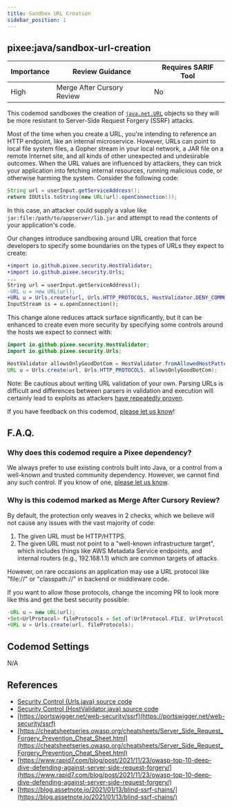 ```yaml
---
title: Sandbox URL Creation
sidebar_position: 1
---
```


## pixee:java/sandbox-url-creation 

| Importance | Review Guidance            | Requires SARIF Tool |
|------------|----------------------------|---------------------|
 | High       | Merge After Cursory Review | No                  |

This codemod sandboxes the creation of [`java.net.URL`](https://docs.oracle.com/en/java/javase/17/docs/api/java.base/java/net/URL.html) objects so they will be more resistant to Server-Side Request Forgery (SSRF) attacks.

Most of the time when you create a URL, you're intending to reference an HTTP endpoint, like an internal microservice. However, URLs can point to local file system files, a Gopher stream in your local network, a JAR file on a remote Internet site, and all kinds of other unexpected and undesirable outcomes. When the URL values are influenced by attackers, they can trick your application into fetching internal resources, running malicious code, or otherwise harming the system. Consider the following code:

```java
String url = userInput.getServiceAddress();
return IOUtils.toString(new URL(url).openConnection());
```

In this case, an attacker could supply a value like `jar:file:/path/to/appserver/lib.jar` and attempt to read the contents of your application's code.

Our changes introduce sandboxing around URL creation that force developers to specify some boundaries on the types of URLs they expect to create:

```diff
+import io.github.pixee.security.HostValidator;
+import io.github.pixee.security.Urls;
...
String url = userInput.getServiceAddress();
-URL u = new URL(url);
+URL u = Urls.create(url, Urls.HTTP_PROTOCOLS, HostValidator.DENY_COMMON_INFRASTRUCTURE_TARGETS);
InputStream is = u.openConnection();
```

This change alone reduces attack surface significantly, but it can be enhanced to create even more security by specifying some controls around the hosts we expect to connect with:

```java
import io.github.pixee.security.HostValidator;
import io.github.pixee.security.Urls;

HostValidator allowsOnlyGoodDotCom = HostValidator.fromAllowedHostPattern(Pattern.compile("good\\.com"));
URL u = Urls.create(url, Urls.HTTP_PROTOCOLS, allowsOnlyGoodDotCom);
```

Note: Be cautious about writing URL validation of your own. Parsing URLs is difficult and differences between parsers in validation and execution will certainly lead to exploits as attackers [have repeatedly proven](https://www.blackhat.com/docs/us-17/thursday/us-17-Tsai-A-New-Era-Of-SSRF-Exploiting-URL-Parser-In-Trending-Programming-Languages.pdf).

If you have feedback on this codemod, [please let us know](mailto:feedback@pixee.ai)!

## F.A.Q. 

### Why does this codemod require a Pixee dependency?

We always prefer to use existing controls built into Java, or a control from a well-known and trusted community dependency. However, we cannot find any such control. If you know of one, [please let us know](https://ask.pixee.ai/feedback).

### Why is this codemod marked as Merge After Cursory Review?

By default, the protection only weaves in 2 checks, which we believe will not cause any issues with the vast majority of code:
1. The given URL must be HTTP/HTTPS.
2. The given URL must not point to a "well-known infrastructure target", which includes things like AWS Metadata Service endpoints, and internal routers (e.g., 192.168.1.1) which are common targets of attacks.

However, on rare occasions an application may use a URL protocol like "file://" or "classpath://" in backend or middleware code.

If you want to allow those protocols, change the incoming PR to look more like this and get the best security possible:

```java
-URL u = new URL(url);
+Set<UrlProtocol> fileProtocols = Set.of(UrlProtocol.FILE, UrlProtocol.CLASSPATH);
+URL u = Urls.create(url, fileProtocols);
```

## Codemod Settings

N/A

## References
* [Security Control (Urls.java) source code](https://github.com/pixee/java-security-toolkit/blob/main/src/main/java/io/github/pixee/security/Urls.java)
* [Security Control (HostValidator.java) source code](https://github.com/pixee/java-security-toolkit/blob/main/src/main/java/io/github/pixee/security/HostValidator.java)
* [https://portswigger.net/web-security/ssrf](https://portswigger.net/web-security/ssrf)
* [https://cheatsheetseries.owasp.org/cheatsheets/Server_Side_Request_Forgery_Prevention_Cheat_Sheet.html](https://cheatsheetseries.owasp.org/cheatsheets/Server_Side_Request_Forgery_Prevention_Cheat_Sheet.html)
* [https://www.rapid7.com/blog/post/2021/11/23/owasp-top-10-deep-dive-defending-against-server-side-request-forgery/](https://www.rapid7.com/blog/post/2021/11/23/owasp-top-10-deep-dive-defending-against-server-side-request-forgery/)
* [https://blog.assetnote.io/2021/01/13/blind-ssrf-chains/](https://blog.assetnote.io/2021/01/13/blind-ssrf-chains/)
